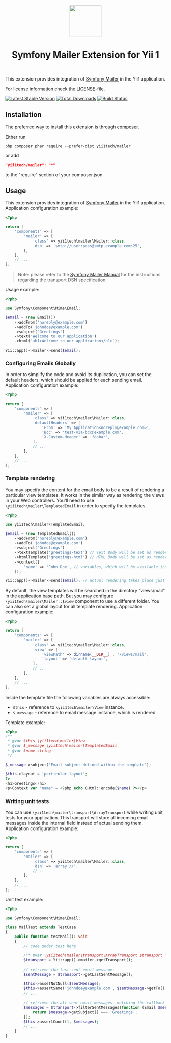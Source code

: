 <p align="center">
    <a href="https://github.com/yii1tech" target="_blank">
        <img src="https://avatars.githubusercontent.com/u/134691944" height="100px">
    </a>
    <h1 align="center">Symfony Mailer Extension for Yii 1</h1>
    <br>
</p>

This extension provides integration of [Symfony Mailer](https://symfony.com/doc/current/mailer.html) in the Yii1 application.

For license information check the [LICENSE](LICENSE.md)-file.

[![Latest Stable Version](https://img.shields.io/packagist/v/yii1tech/mailer.svg)](https://packagist.org/packages/yii1tech/mailer)
[![Total Downloads](https://img.shields.io/packagist/dt/yii1tech/mailer.svg)](https://packagist.org/packages/yii1tech/mailer)
[![Build Status](https://github.com/yii1tech/mailer/workflows/build/badge.svg)](https://github.com/yii1tech/mailer/actions)


Installation
------------

The preferred way to install this extension is through [composer](http://getcomposer.org/download/).

Either run

```
php composer.phar require --prefer-dist yii1tech/mailer
```

or add

```json
"yii1tech/mailer": "*"
```

to the "require" section of your composer.json.


Usage
-----

This extension provides integration of [Symfony Mailer](https://symfony.com/doc/current/mailer.html) in the Yii1 application.
Application configuration example:

```php
<?php

return [
    'components' => [
        'mailer' => [
            'class' => yii1tech\mailer\Mailer::class,
            'dsn' => 'smtp://user:pass@smtp.example.com:25',
        ],
    ],
    // ...
];
```

> Note: please refer to the [Symfony Mailer Manual](https://symfony.com/doc/current/mailer.html#transport-setup) for the instructions
  regarding the transport DSN specification.

Usage example:

```php
<?php

use Symfony\Component\Mime\Email;

$email = (new Email())
    ->addFrom('noreply@example.com')
    ->addTo('johndoe@example.com')
    ->subject('Greetings')
    ->text('Welcome to our application')
    ->html('<h1>Welcome to our application</h1>');

Yii::app()->mailer->send($email);
```


### Configuring Emails Globally <span id="configuring-emails-globally"></span>

In order to simplify the code and avoid its duplication, you can set the default headers, which should be applied for
each sending email.
Application configuration example:

```php
<?php

return [
    'components' => [
        'mailer' => [
            'class' => yii1tech\mailer\Mailer::class,
            'defaultHeaders' => [
                'From' => 'My Application<noreply@example.com>',
                'Bcc' => 'test-via-bcc@example.com',
                'X-Custom-Header' => 'foobar',
            ],
            // ...
        ],
    ],
    // ...
];
```


### Template rendering <span id="template-rendering"></span>

You may specify the content for the email body to be a result of rendering a particular view templates.
It works in the similar way as rendering the views in your Web controllers.
You'll need to use `\yii1tech\mailer\TemplatedEmail` in order to specify the templates.

```php
<?php

use yii1tech\mailer\TemplatedEmail;

$email = (new TemplatedEmail())
    ->addFrom('noreply@example.com')
    ->addTo('johndoe@example.com')
    ->subject('Greetings')
    ->textTemplate('greetings-text') // Text Body will be set as render of 'views/mail/greetings-text.php'
    ->htmlTemplate('greetings-html') // HTML Body will be set as render of 'views/mail/greetings-html.php'
    ->context([
        'name' => 'John Doe', // variables, which will be available inside the templates
    ]);

Yii::app()->mailer->send($email); // actual rendering takes place just before the sending
```

By default, the view templates will be searched in the directory "views/mail" in the application base path.
But you may configure `\yii1tech\mailer\Mailer::$view` component to use a different folder.
You can also set a global layout for all template rendering.
Application configuration example:

```php
<?php

return [
    'components' => [
        'mailer' => [
            'class' => yii1tech\mailer\Mailer::class,
            'view' => [
                'viewPath' => dirname(__DIR__) . '/views/mail',
                'layout' => 'default-layout',
            ],
            // ...
        ],
    ],
    // ...
];
```

Inside the template file the following variables are always accessible:

- `$this` - reference to `\yii1tech\mailer\View` instance.
- `$_message` - reference to email message instance, which is rendered.

Template example:

```php
<?php
/**
 * @var $this \yii1tech\mailer\View
 * @var $_message \yii1tech\mailer\TemplatedEmail
 * @var $name string
 */
 
$_message->subject('Email subject defined within the template');

$this->layout = 'particular-layout';
?>
<h1>Greetings</h1>
<p>Context var "name" = <?php echo CHtml::encode($name) ?></p>
```


### Writing unit tests <span id="writing-unit-tests"></span>

You can use `\yii1tech\mailer\transport\ArrayTransport` while writing unit tests for your application.
This transport will store all incoming email messages inside the internal field instead of actual sending them.
Application configuration example:

```php
<?php

return [
    'components' => [
        'mailer' => [
            'class' => yii1tech\mailer\Mailer::class,
            'dsn' => 'array://',
            // ...
        ],
    ],
    // ...
];
```

Unit test example:

```php
<?php

use Symfony\Component\Mime\Email;

class MailTest extends TestCase
{
    public function testMail(): void
    {
        // code under test here

        /** @var \yii1tech\mailer\transport\ArrayTransport $transport */
        $transport = Yii::app()->mailer->getTransport();
        
        // retrieve the last sent email message:
        $sentMessage = $transport->getLastSentMessage();
        
        $this->assetNotNull($sentMessage);
        $this->assertSame('johndoe@example.com', $sentMessage->getTo()[0]->getAddress());
        // ...
        
        // retrieve the all sent email messages. matching the callback condition:
        $messages = $transport->filterSentMessages(function (Email $message) {
            return $message->getSubject() === 'Greetings';
        });
        $this->assertCount(1, $messages);
        // ...
    }
}
```
